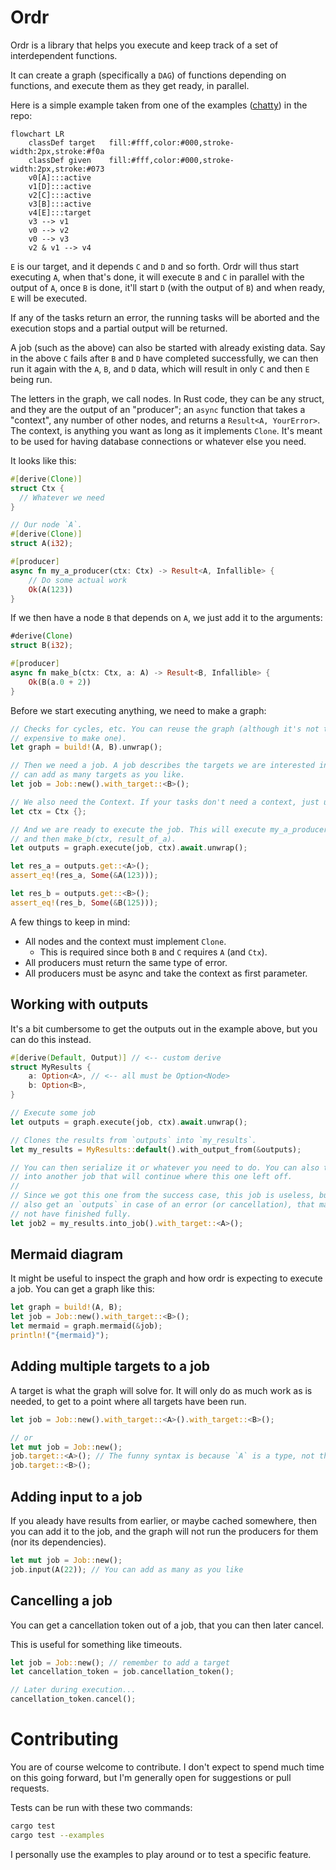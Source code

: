 # Ordr

Ordr is a library that helps you execute and keep track of a set of interdependent functions.

It can create a graph (specifically a `DAG`) of functions depending on functions, and execute them as they get ready, in parallel.

Here is a simple example taken from one of the examples ([chatty](./ordr/examples/chatty.rs)) in the repo:

```mermaid
flowchart LR
    classDef target   fill:#fff,color:#000,stroke-width:2px,stroke:#f0a
    classDef given    fill:#fff,color:#000,stroke-width:2px,stroke:#073
    v0[A]:::active
    v1[D]:::active
    v2[C]:::active
    v3[B]:::active
    v4[E]:::target
    v3 --> v1
    v0 --> v2
    v0 --> v3
    v2 & v1 --> v4
```

`E` is our target, and it depends `C` and `D` and so forth. Ordr will thus start executing `A`,
when that's done, it will execute `B` and `C` in parallel with the output of `A`, once `B` is done,
it'll start `D` (with the output of `B`) and when ready, `E` will be executed.

If any of the tasks return an error, the running tasks will be aborted and the execution stops and
a partial output will be returned.

A job (such as the above) can also be started with already existing data. Say in the above `C`
fails after `B` and `D` have completed successfully, we can then run it again with the `A`, `B`,
and `D` data, which will result in only `C` and then `E` being run.

The letters in the graph, we call nodes. In Rust code, they can be any struct, and they are the
output of an "producer"; an `async` function that takes a "context", any number of other nodes,
and returns a `Result<A, YourError>`. The context, is anything you want as long as it implements
`Clone`. It's meant to be used for having database connections or whatever else you need.

It looks like this:

```rs
#[derive(Clone)]
struct Ctx {
  // Whatever we need
}

// Our node `A`.
#[derive(Clone)]
struct A(i32);

#[producer]
async fn my_a_producer(ctx: Ctx) -> Result<A, Infallible> {
    // Do some actual work
    Ok(A(123))
}
```

If we then have a node `B` that depends on `A`, we just add it to the arguments:

```rs
#derive(Clone)
struct B(i32);

#[producer]
async fn make_b(ctx: Ctx, a: A) -> Result<B, Infallible> {
    Ok(B(a.0 + 2))
}
```

Before we start executing anything, we need to make a graph:

```rs
// Checks for cycles, etc. You can reuse the graph (although it's not terribly
// expensive to make one).
let graph = build!(A, B).unwrap();

// Then we need a job. A job describes the targets we are interested in. You
// can add as many targets as you like.
let job = Job::new().with_target::<B>();

// We also need the Context. If your tasks don't need a context, just use `()`.
let ctx = Ctx {};

// And we are ready to execute the job. This will execute my_a_producer(ctx)
// and then make_b(ctx, result_of_a).
let outputs = graph.execute(job, ctx).await.unwrap();

let res_a = outputs.get::<A>();
assert_eq!(res_a, Some(&A(123)));

let res_b = outputs.get::<B>();
assert_eq!(res_b, Some(&B(125)));
```

A few things to keep in mind:

* All nodes and the context must implement `Clone`.
  * This is required since both `B` and `C` requires `A` (and `Ctx`).
* All producers must return the same type of error.
* All producers must be async and take the context as first parameter.

## Working with outputs

It's a bit cumbersome to get the outputs out in the example above, but you can
do this instead.

```rs
#[derive(Default, Output)] // <-- custom derive
struct MyResults {
    a: Option<A>, // <-- all must be Option<Node>
    b: Option<B>,
}

// Execute some job
let outputs = graph.execute(job, ctx).await.unwrap();

// Clones the results from `outputs` into `my_results`.
let my_results = MyResults::default().with_output_from(&outputs);

// You can then serialize it or whatever you need to do. You can also turn it
// into another job that will continue where this one left off.
//
// Since we got this one from the success case, this job is useless, but you
// also get an `outputs` in case of an error (or cancellation), that may or may
// not have finished fully.
let job2 = my_results.into_job().with_target::<A>();
```

## Mermaid diagram

It might be useful to inspect the graph and how ordr is expecting to
execute a job. You can get a graph like this:

```rs
let graph = build!(A, B);
let job = Job::new().with_target::<B>();
let mermaid = graph.mermaid(&job);
println!("{mermaid}");
```

## Adding multiple targets to a job

A target is what the graph will solve for. It will only do as much work as is needed, to get to a
point where all targets have been run.

```rs
let job = Job::new().with_target::<A>().with_target::<B>();

// or
let mut job = Job::new();
job.target::<A>(); // The funny syntax is because `A` is a type, not the concrete struct.
job.target::<B>();
```

## Adding input to a job

If you aleady have results from earlier, or maybe cached somewhere, then you
can add it to the job, and the graph will not run the producers for them (nor
its dependencies).

```rs
let mut job = Job::new();
job.input(A(22)); // You can add as many as you like
```

## Cancelling a job

You can get a cancellation token out of a job, that you can then later cancel.

This is useful for something like timeouts.

```rs
let job = Job::new(); // remember to add a target
let cancellation_token = job.cancellation_token();

// Later during execution...
cancellation_token.cancel();
```


# Contributing

You are of course welcome to contribute. I don't expect to spend much time on this going forward,
but I'm generally open for suggestions or pull requests.

Tests can be run with these two commands:

```sh
cargo test
cargo test --examples
```

I personally use the examples to play around or to test a specific feature.
